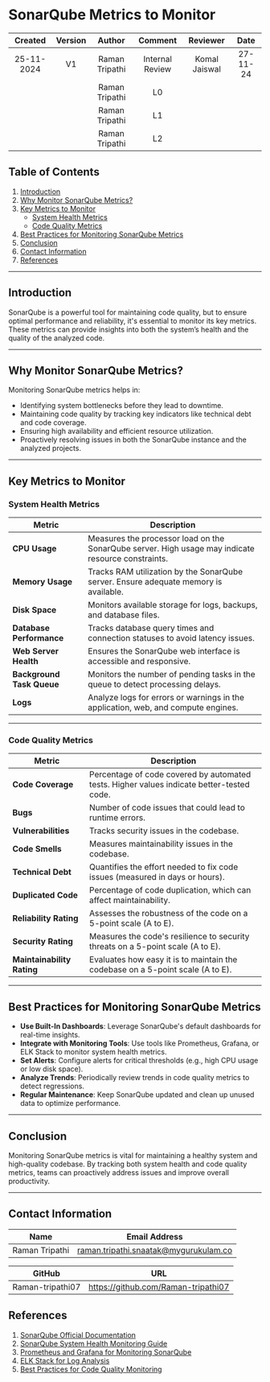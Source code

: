 #  SonarQube Metrics to Monitor

| Created     |    Version   | Author | Comment | Reviewer | Date |
|:------------------:|:-------------:|:-------------:|:-------------:|:------------------:|:--------:|
| 25-11-2024   | V1   | Raman Tripathi | Internal Review | Komal Jaiswal | 27-11-24 |
|   |   | Raman Tripathi | L0 |  |  |
|  |  | Raman Tripathi | L1  |  |
| |  |  Raman Tripathi | L2  |  |

## Table of Contents

1. [Introduction](#introduction)  
2. [Why Monitor SonarQube Metrics?](#why-monitor-sonarqube-metrics)  
3. [Key Metrics to Monitor](#key-metrics-to-monitor)  
    - [System Health Metrics](#system-health-metrics)  
    - [Code Quality Metrics](#code-quality-metrics)  
4. [Best Practices for Monitoring SonarQube Metrics](#best-practices-for-monitoring-sonarqube-metrics)  
5. [Conclusion](#conclusion)  
6. [Contact Information](#contact-information)
7. [References](#references)

---

## Introduction

SonarQube is a powerful tool for maintaining code quality, but to ensure optimal performance and reliability, it's essential to monitor its key metrics. These metrics can provide insights into both the system’s health and the quality of the analyzed code.

---

## Why Monitor SonarQube Metrics?

Monitoring SonarQube metrics helps in:

- Identifying system bottlenecks before they lead to downtime.  
- Maintaining code quality by tracking key indicators like technical debt and code coverage.  
- Ensuring high availability and efficient resource utilization.  
- Proactively resolving issues in both the SonarQube instance and the analyzed projects.

---

## Key Metrics to Monitor

### System Health Metrics

| **Metric**                  | **Description**                                                                 |
|------------------------------|---------------------------------------------------------------------------------|
| **CPU Usage**                | Measures the processor load on the SonarQube server. High usage may indicate resource constraints. |
| **Memory Usage**             | Tracks RAM utilization by the SonarQube server. Ensure adequate memory is available. |
| **Disk Space**               | Monitors available storage for logs, backups, and database files.              |
| **Database Performance**     | Tracks database query times and connection statuses to avoid latency issues.    |
| **Web Server Health**        | Ensures the SonarQube web interface is accessible and responsive.               |
| **Background Task Queue**    | Monitors the number of pending tasks in the queue to detect processing delays.  |
| **Logs**                     | Analyze logs for errors or warnings in the application, web, and compute engines. |

---

### Code Quality Metrics

| **Metric**                  | **Description**                                                                 |
|------------------------------|---------------------------------------------------------------------------------|
| **Code Coverage**            | Percentage of code covered by automated tests. Higher values indicate better-tested code. |
| **Bugs**                     | Number of code issues that could lead to runtime errors.                        |
| **Vulnerabilities**          | Tracks security issues in the codebase.                                        |
| **Code Smells**              | Measures maintainability issues in the codebase.                               |
| **Technical Debt**           | Quantifies the effort needed to fix code issues (measured in days or hours).   |
| **Duplicated Code**          | Percentage of code duplication, which can affect maintainability.              |
| **Reliability Rating**       | Assesses the robustness of the code on a 5-point scale (A to E).               |
| **Security Rating**          | Measures the code's resilience to security threats on a 5-point scale (A to E). |
| **Maintainability Rating**   | Evaluates how easy it is to maintain the codebase on a 5-point scale (A to E). |

---

## Best Practices for Monitoring SonarQube Metrics

- **Use Built-In Dashboards**: Leverage SonarQube's default dashboards for real-time insights.  
- **Integrate with Monitoring Tools**: Use tools like Prometheus, Grafana, or ELK Stack to monitor system health metrics.  
- **Set Alerts**: Configure alerts for critical thresholds (e.g., high CPU usage or low disk space).  
- **Analyze Trends**: Periodically review trends in code quality metrics to detect regressions.  
- **Regular Maintenance**: Keep SonarQube updated and clean up unused data to optimize performance.  

---

## Conclusion

Monitoring SonarQube metrics is vital for maintaining a healthy system and high-quality codebase. By tracking both system health and code quality metrics, teams can proactively address issues and improve overall productivity.

---

## Contact Information

| Name| Email Address      |
|-----|--------------------------|
| Raman Tripathi | raman.tripathi.snaatak@mygurukulam.co |

| GitHub | URL |
|----------|---------|
|  Raman-tripathi07  |  https://github.com/Raman-tripathi07 |

## References

1. [SonarQube Official Documentation](https://docs.sonarqube.org/)  
2. [SonarQube System Health Monitoring Guide](https://community.sonarsource.com/)  
3. [Prometheus and Grafana for Monitoring SonarQube](https://prometheus.io/)  
4. [ELK Stack for Log Analysis](https://www.elastic.co/what-is/elk-stack)  
5. [Best Practices for Code Quality Monitoring](https://martinfowler.com/bliki/) 

